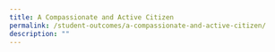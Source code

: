 ```yaml
---
title: A Compassionate and Active Citizen
permalink: /student-outcomes/a-compassionate-and-active-citizen/
description: ""
---
```

